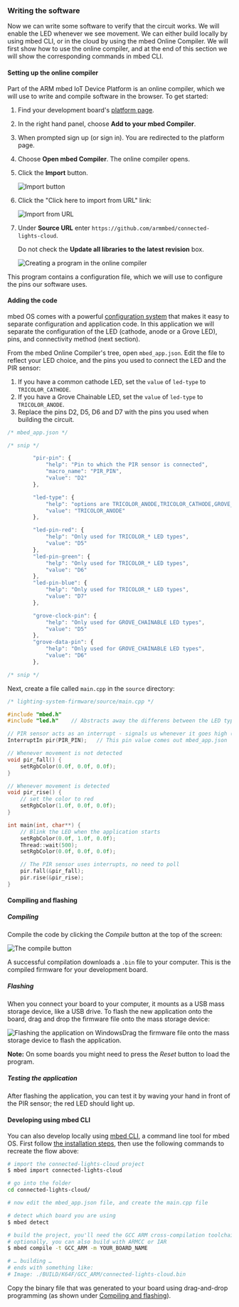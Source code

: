### Writing the software

Now we can write some software to verify that the circuit works. We will enable the LED whenever we see movement. We can either build locally by using mbed CLI, or in the cloud by using the mbed Online Compiler. We will first show how to use the online compiler, and at the end of this section we will show the corresponding commands in mbed CLI.

#### Setting up the online compiler

Part of the ARM mbed IoT Device Platform is an online compiler, which we will use to write and compile software in the browser. To get started:

1. Find your development board's [platform page](https://developer.mbed.org/platforms/).
1. In the right hand panel, choose **Add to your mbed Compiler**.
1. When prompted sign up (or sign in). You are redirected to the platform page.
1. Choose **Open mbed Compiler**. The online compiler opens.
1. Click the **Import** button.

    <span class="images">![Import button](assets/lights17.png)</span>

1. Click the "Click here to import from URL" link:

    <span class="images">![Import from URL](assets/lights18.png)</span>

1. Under **Source URL** enter `https://github.com/armmbed/connected-lights-cloud`.

    Do not check the **Update all libraries to the latest revision** box.

    <span class="images">![Creating a program in the online compiler](assets/lights6.png)</span>

This program contains a configuration file, which we will use to configure the pins our software uses. 

#### Adding the code

mbed OS comes with a powerful [configuration system](https://docs.mbed.com/docs/mbedmicro-api/en/latest/api/md_docs_config_system.html) that makes it easy to separate configuration and application code. In this application we will separate the configuration of the LED (cathode, anode or a Grove LED), pins, and connectivity method (next section).

From the mbed Online Compiler's tree, open ``mbed_app.json``. Edit the file to reflect your LED choice, and the pins you used to connect the LED and the PIR sensor:

1. If you have a common cathode LED, set the `value` of `led-type` to `TRICOLOR_CATHODE`.
1. If you have a Grove Chainable LED, set the `value` of `led-type` to `TRICOLOR_ANODE`.
1. Replace the pins D2, D5, D6 and D7 with the pins you used when building the circuit.


```js
/* mbed_app.json */

/* snip */

        "pir-pin": {
            "help": "Pin to which the PIR sensor is connected",
            "macro_name": "PIR_PIN",
            "value": "D2"
        },

        "led-type": {
            "help": "options are TRICOLOR_ANODE,TRICOLOR_CATHODE,GROVE_CHAINABLE",
            "value": "TRICOLOR_ANODE"
        },

        "led-pin-red": {
            "help": "Only used for TRICOLOR_* LED types",
            "value": "D5"
        },
        "led-pin-green": {
            "help": "Only used for TRICOLOR_* LED types",
            "value": "D6"
        },
        "led-pin-blue": {
            "help": "Only used for TRICOLOR_* LED types",
            "value": "D7"
        },

        "grove-clock-pin": {
            "help": "Only used for GROVE_CHAINABLE LED types",
            "value": "D5"
        },
        "grove-data-pin": {
            "help": "Only used for GROVE_CHAINABLE LED types",
            "value": "D6"
        },

/* snip */
```

Next, create a file called ``main.cpp`` in the `source` directory:

```cpp
/* lighting-system-firmware/source/main.cpp */

#include "mbed.h"
#include "led.h"    // Abstracts away the differens between the LED types

// PIR sensor acts as an interrupt - signals us whenever it goes high (or low)
InterruptIn pir(PIR_PIN);   // This pin value comes out mbed_app.json

// Whenever movement is not detected
void pir_fall() {
    setRgbColor(0.0f, 0.0f, 0.0f);
}

// Whenever movement is detected
void pir_rise() {
    // set the color to red
    setRgbColor(1.0f, 0.0f, 0.0f);
}

int main(int, char**) {
    // Blink the LED when the application starts
    setRgbColor(0.0f, 1.0f, 0.0f);
    Thread::wait(500);
    setRgbColor(0.0f, 0.0f, 0.0f);

    // The PIR sensor uses interrupts, no need to poll
    pir.fall(&pir_fall);
    pir.rise(&pir_rise);
}
```

#### Compiling and flashing

##### Compiling

Compile the code by clicking the *Compile* button at the top of the screen:

<span class="images">![The compile button](assets/lights7.png)</span>

A successful compilation downloads a `.bin` file to your computer. This is the compiled firmware for your development board.

##### Flashing

When you connect your board to your computer, it mounts as a USB mass storage device, like a USB drive. To flash the new application onto the board, drag and drop the firmware file onto the mass storage device:

<span class="images">![Flashing the application on Windows](assets/lights8.png)<span>Drag the firmware file onto the mass storage device to flash the application.</span></span>

<span class="notes">**Note:** On some boards you might need to press the *Reset* button to load the program.</span>

##### Testing the application

After flashing the application, you can test it by waving your hand in front of the PIR sensor; the red LED should light up.

#### Developing using mbed CLI

You can also develop locally using [mbed CLI](http://github.com/armmbed/mbed-cli), a command line tool for mbed OS. First follow [the installation steps](https://github.com/ARMmbed/mbed-cli#installing-mbed-cli), then use the following commands to recreate the flow above:

```bash
# import the connected-lights-cloud project
$ mbed import connected-lights-cloud

# go into the folder
cd connected-lights-cloud/

# now edit the mbed_app.json file, and create the main.cpp file

# detect which board you are using
$ mbed detect

# build the project, you'll need the GCC ARM cross-compilation toolchain installed
# optionally, you can also build with ARMCC or IAR
$ mbed compile -t GCC_ARM -m YOUR_BOARD_NAME

# … building …
# ends with something like:
# Image: ./BUILD/K64F/GCC_ARM/connected-lights-cloud.bin
```

Copy the binary file that was generated to your board using drag-and-drop programming (as shown under [Compiling and flashing](#compiling-and-flashing)).

